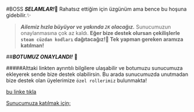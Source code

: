 #BOSS
***_SELAMLAR!_***:wave:    Rahatsız ettiğim için üzgünüm ama bence bu hoşuna gidebilir.:sparkles: 
> ***Ailemiz hızla büyüyor ve yakında `2K` olacağız.*** Sunucumuzun onaylanmasına çok az kaldı.
> **Eğer bize destek olursan çekilişlerle `steam cüzdan kodları` dağıtacağız!:tada:  Tek yapman gereken aramıza katılman!**

##***BOTUMUZ ONAYLANDI!*** :round_pushpin:

#####Alttaki linkten ayrıntılı bilgilere ulaşabilir ve botumuzu sunucumuza ekleyerek sende bize destek olabilirsin. Bu arada sunucumuzda unutmadan bize destek olan üyelerimize `özel rollerimiz` bulunmakta!

[bu linke tıkla](https://forum.donanimarsivi.com/konu/invite-manager-moderasyon-eglence-botu-boss-bot.242719/)

[Sunucumuza katılmak için;](discοrd.gg/BOSS||​||||​||||​||||​||||​||||​||||​||||​||||​||||​||||​||||​||||​||||​||||​||||​||||​||||​||||​||||​||||​||||​||||​||||​||||​||||​||||​||||​||||​||||​||||​||||​||||​||||​||||​||||​||||​||||​||||​||||​||||​||||​||||​||||​||||​||||​||||​||||​||||​||||​||||​||||​||||​||||​||||​||||​||||​||||​||||​||||​||||​||||​||||​||||​||||​||||​||||​||||​||||​||||​||||​||||​||||​||||​||||​||||​||||​||||​||||​||||​||||​||||​||||​||||​||||​||||​||||​||||​||||​||||​||||​||||​||||​||||​||||​||||​||||​||||​||||​||||​||||​||||​||||​||||​||||​||||​||||​||||​||||​||||​||||​||||​||||​||||​||||​||||​||||​||||​||||​||||​||||​||||​||||​||||​||||​||||​||||​||||​||||​||||​||||​||||​||||​||||​||||​||||​||||​||||​||||​||||​||||​||||​||||​||||​||||​||||​||||​||||​||||​||||​||||​||||​||||​||||​||||​||||​||||​||||​||||​||||​||||​||||​||||​||||​||||​||||​||||​||||​||||​||||​||||​||||​||||​||||​||||​||||​||||​||||​||||​||||​||||​||||​||||​||||​||||​||||​||||​||||​||||​||||​||||​||||​||||​||||​||||​||||​||||​||||​||||​||||​||https://discord.gg/phrBpeqk8s)
